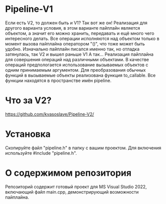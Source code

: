 # Pipeline-V1

Если есть V2, то должен быть и V1? Так вот же он!
Реализация для другого варианта условия, в этом варианте пайплайн является объектом, а значит его можно хранить, передавать и ещё много чего интересного делать. Все операции исполняются над объектом только в момент вызова пайплайна оператором "()", что тоже может быть удобно.
Изначально пайплайн писался именно так, но отладка затянулась, так V2 и вышел раньше V1
А так...
Реализация пайплайна для совершения операций над различными объектами. В качестве операций предпологается использование вызываемых объектов с одним принимаемым аргументом. Для преобразования обычных функций в вызываемые объекты реализована функция to_callable. Все функции находятся в пространстве имён pipeline.

# Что за V2? 
https://github.com/kvasoslave/Pipeline-V2/

# Установка

Скопируйте файл "pipeline.h" в папку с вашим проектом. Для включения используйте #include "pipeline.h".
# О содержимом репозитория

Репозиторий содержит готовый проект для MS Visual Studio 2022, включающий файл main.cpp, демонстрирующий возможности пайплайна.
